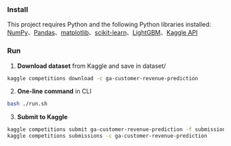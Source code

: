 ### Install

This project requires Python and the following Python libraries installed:  
[NumPy](http://www.numpy.org/)、[Pandas](http://pandas.pydata.org/)、[matplotlib](https://matplotlib.org/)、[scikit-learn](http://scikit-learn.org/stable/)、[LightGBM](https://github.com/Microsoft/LightGBM)、[Kaggle API](https://github.com/Kaggle/kaggle-api)

### Run
1. **Download dataset** from Kaggle and save in dataset/

```bash
kaggle competitions download -c ga-customer-revenue-prediction
```

2. **One-line command** in CLI

```bash
bash ./run.sh
```

3. **Submit to Kaggle**

```bash
kaggle competitions submit ga-customer-revenue-prediction -f submission.csv -m 'I love you, jo4x962k7JL'
kaggle competitions submissions -c ga-customer-revenue-prediction
```
